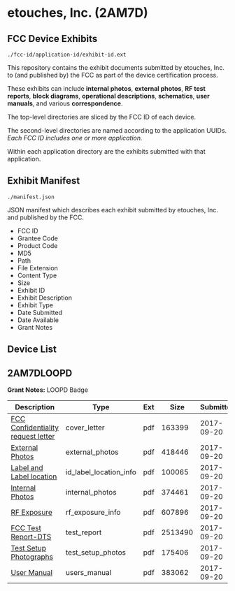 # etouches, Inc. (2AM7D)
## FCC Device Exhibits

```
./fcc-id/application-id/exhibit-id.ext
```

This repository contains the exhibit documents submitted by etouches, Inc. to (and published by) the FCC as part of the device certification process.

These exhibits can include **internal photos**, **external photos**, **RF test reports**, **block diagrams**, **operational descriptions**, **schematics**, **user manuals**, and various **correspondence**.

The top-level directories are sliced by the FCC ID of each device.

The second-level directories are named according to the application UUIDs. *Each FCC ID includes one or more application.*

Within each application directory are the exhibits submitted with that application. 

## Exhibit Manifest

```
./manifest.json
```

JSON manifest which describes each exhibit submitted by etouches, Inc. and published by the FCC.

- FCC ID
- Grantee Code
- Product Code
- MD5
- Path
- File Extension
- Content Type
- Size
- Exhibit ID
- Exhibit Description
- Exhibit Type
- Date Submitted
- Date Available
- Grant Notes

## Device List
## 2AM7DLOOPD
**Grant Notes:** LOOPD Badge

| Description | Type | Ext | Size | Submitted | Available |
| ----------- | ---- | --- | ---- | --------- | --------- |
| [FCC Confidentiality request letter](2AM7DLOOPD/8edbd4829d16cee1143ee2872268f77d/3569858.pdf) | cover_letter | pdf | 163399 | 2017-09-20 | 2017-09-20 |
| [External Photos](2AM7DLOOPD/8edbd4829d16cee1143ee2872268f77d/3569856.pdf) | external_photos | pdf | 418446 | 2017-09-20 | 2017-09-20 |
| [Label and Label location](2AM7DLOOPD/8edbd4829d16cee1143ee2872268f77d/3569864.pdf) | id_label_location_info | pdf | 100065 | 2017-09-20 | 2017-09-20 |
| [Internal Photos](2AM7DLOOPD/8edbd4829d16cee1143ee2872268f77d/3569862.pdf) | internal_photos | pdf | 374461 | 2017-09-20 | 2017-09-20 |
| [RF Exposure](2AM7DLOOPD/8edbd4829d16cee1143ee2872268f77d/3569868.pdf) | rf_exposure_info | pdf | 607896 | 2017-09-20 | 2017-09-20 |
| [FCC Test Report-DTS](2AM7DLOOPD/8edbd4829d16cee1143ee2872268f77d/3569860.pdf) | test_report | pdf | 2513490 | 2017-09-20 | 2017-09-20 |
| [Test Setup Photographs](2AM7DLOOPD/8edbd4829d16cee1143ee2872268f77d/3569872.pdf) | test_setup_photos | pdf | 175406 | 2017-09-20 | 2017-09-20 |
| [User Manual](2AM7DLOOPD/8edbd4829d16cee1143ee2872268f77d/3569873.pdf) | users_manual | pdf | 383062 | 2017-09-20 | 2017-09-20 |
